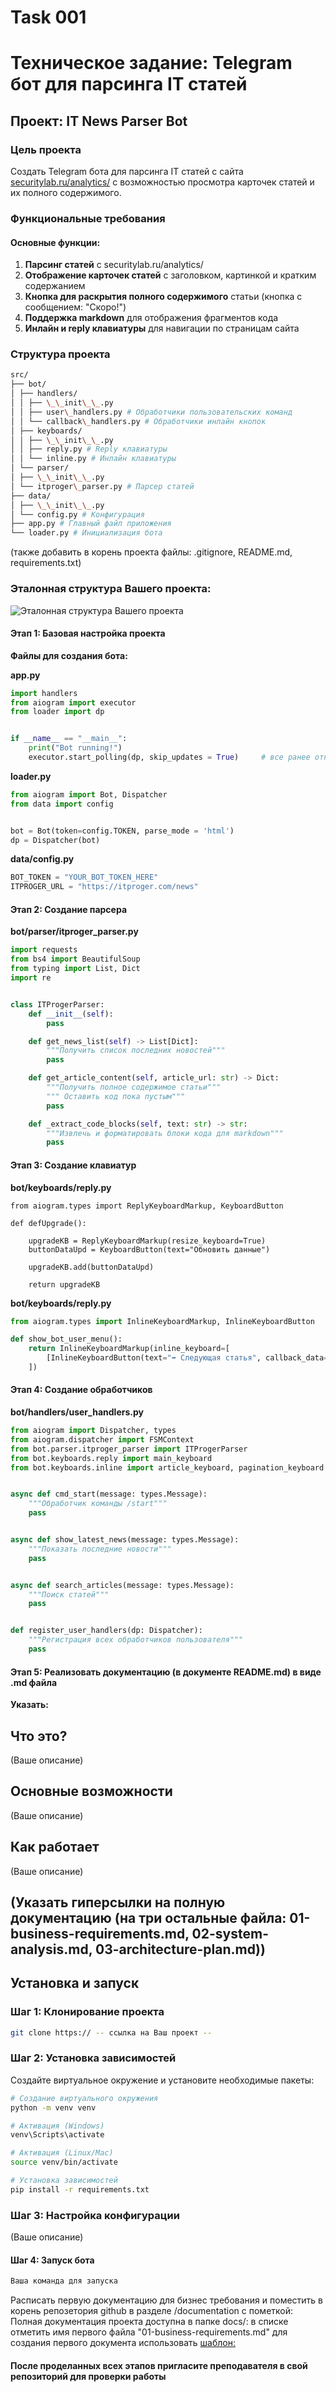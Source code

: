 # Task 001
# Техническое задание: Telegram бот для парсинга IT статей

## Проект: IT News Parser Bot

### Цель проекта
Создать Telegram бота для парсинга IT статей с сайта [securitylab.ru/analytics/](https://www.securitylab.ru/analytics/) с возможностью просмотра карточек статей и их полного содержимого.

### Функциональные требования

#### Основные функции:
1. **Парсинг статей** с securitylab.ru/analytics/
2. **Отображение карточек статей** с заголовком, картинкой и кратким содержанием
3. **Кнопка для раскрытия полного содержимого** статьи (кнопка с сообщением: "Скоро!")
4. **Поддержка markdown** для отображения фрагментов кода
5. **Инлайн и reply клавиатуры** для навигации по страницам сайта

### Структура проекта

``` bash
src/
├── bot/
│ ├── handlers/
│ │ ├── \_\_init\_\_.py
│ │ ├── user\_handlers.py # Обработчики пользовательских команд
│ │ └── callback\_handlers.py # Обработчики инлайн кнопок
│ ├── keyboards/
│ │ ├── \_\_init\_\_.py
│ │ ├── reply.py # Reply клавиатуры
│ │ └── inline.py # Инлайн клавиатуры
│ └── parser/
│ ├── \_\_init\_\_.py
│ └── itproger\_parser.py # Парсер статей
├── data/
│ ├── \_\_init\_\_.py
│ └── config.py # Конфигурация
├── app.py # Главный файл приложения
└── loader.py # Инициализация бота
```

(также добавить в корень проекта файлы: .gitignore, README.md, requirements.txt)


### Эталонная структура Вашего проекта:
![Эталонная структура Вашего проекта](pics//example1.jpg)


#### Этап 1: Базовая настройка проекта

**Файлы для создания бота:**

**app.py**
```py
import handlers
from aiogram import executor
from loader import dp


if __name__ == "__main__":
    print("Bot running!")
    executor.start_polling(dp, skip_updates = True)     # все ранее отправленные сообщения боту, когда он был выключен, будут пропущены
```

**loader.py**
```py
from aiogram import Bot, Dispatcher
from data import config


bot = Bot(token=config.TOKEN, parse_mode = 'html')
dp = Dispatcher(bot)
```

**data/config.py**
```py
BOT_TOKEN = "YOUR_BOT_TOKEN_HERE"
ITPROGER_URL = "https://itproger.com/news"
```

#### Этап 2: Создание парсера

**bot/parser/itproger_parser.py**
```py
import requests
from bs4 import BeautifulSoup
from typing import List, Dict
import re


class ITProgerParser:
    def __init__(self):
        pass

    def get_news_list(self) -> List[Dict]:
        """Получить список последних новостей"""
        pass

    def get_article_content(self, article_url: str) -> Dict:
        """Получить полное содержимое статьи"""
        """ Оставить код пока пустым"""
        pass

    def _extract_code_blocks(self, text: str) -> str:
        """Извлечь и форматировать блоки кода для markdown"""
        pass
```
#### Этап 3: Создание клавиатур

**bot/keyboards/reply.py**

```PY
from aiogram.types import ReplyKeyboardMarkup, KeyboardButton

def defUpgrade():

    upgradeKB = ReplyKeyboardMarkup(resize_keyboard=True)
    buttonDataUpd = KeyboardButton(text="Обновить данные")

    upgradeKB.add(buttonDataUpd)

    return upgradeKB
```
**bot/keyboards/reply.py**
```py
from aiogram.types import InlineKeyboardMarkup, InlineKeyboardButton

def show_bot_user_menu():
    return InlineKeyboardMarkup(inline_keyboard=[
        [InlineKeyboardButton(text="➡️ Следующая статья", callback_data="next")]
    ])
```

#### Этап 4: Создание обработчиков
**bot/handlers/user_handlers.py**

```py
from aiogram import Dispatcher, types
from aiogram.dispatcher import FSMContext
from bot.parser.itproger_parser import ITProgerParser
from bot.keyboards.reply import main_keyboard
from bot.keyboards.inline import article_keyboard, pagination_keyboard


async def cmd_start(message: types.Message):
    """Обработчик команды /start"""
    pass


async def show_latest_news(message: types.Message):
    """Показать последние новости"""
    pass


async def search_articles(message: types.Message):
    """Поиск статей"""
    pass


def register_user_handlers(dp: Dispatcher):
    """Регистрация всех обработчиков пользователя"""
    pass
```

#### Этап 5: Реализовать документацию (в документе README.md) в виде .md файла

**Указать:**

## Что это?

(Ваше описание)

## Основные возможности

(Ваше описание)

## Как работает

(Ваше описание)

## (Указать гиперсылки на полную документацию (на три остальные файла: 01-business-requirements.md, 02-system-analysis.md, 03-architecture-plan.md))


## Установка и запуск

### Шаг 1: Клонирование проекта

```bash
git clone https:// -- ссылка на Ваш проект --
```

### Шаг 2: Установка зависимостей

Создайте виртуальное окружение и установите необходимые пакеты:

```bash
# Создание виртуального окружения
python -m venv venv

# Активация (Windows)
venv\Scripts\activate

# Активация (Linux/Mac)
source venv/bin/activate

# Установка зависимостей
pip install -r requirements.txt
```

### Шаг 3: Настройка конфигурации

(Ваше описание)

#### Шаг 4: Запуск бота

```bash
Ваша команда для запуска
```

Расписать первую документацию для бизнес требования и поместить в корень репозетория github в разделе /documentation с пометкой: Полная документация проекта доступна в папке docs/: в списке отметить имя первого файла "01-business-requirements.md" для создания первого документа использовать [шаблон:](https://github.com/k1rrrkvz/Practik_tasks_31is-23/blob/main/documentation/01-business-requirements.md) 

#### После проделанных всех этапов пригласите преподавателя в свой репозиторий для проверки работы


